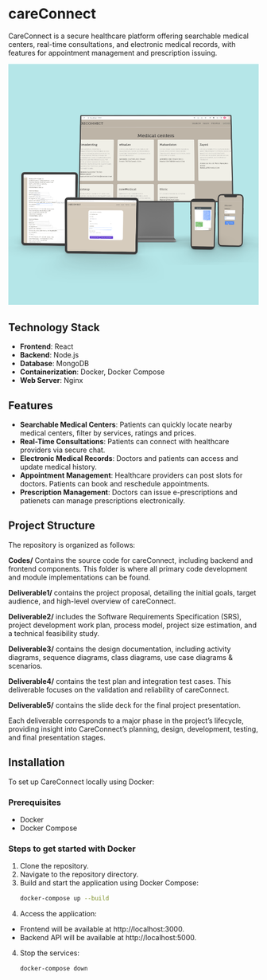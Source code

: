 # careConnect
CareConnect is a secure healthcare platform offering searchable medical centers, real-time consultations, and electronic medical records, with features for appointment management and prescription issuing.

![Alt text](care_thumbnail.png)

## Technology Stack

- **Frontend**: React
- **Backend**: Node.js
- **Database**: MongoDB
- **Containerization**: Docker, Docker Compose
- **Web Server**: Nginx

## Features

- **Searchable Medical Centers**: Patients can quickly locate nearby medical centers, filter by services, ratings and prices.
- **Real-Time Consultations**: Patients can connect with healthcare providers via secure chat.
- **Electronic Medical Records**: Doctors and patients can access and update medical history.
- **Appointment Management**: Healthcare providers can post slots for doctors. Patients can book and reschedule appointments.
- **Prescription Management**: Doctors can issue e-prescriptions and patienets can manage prescriptions electronically.

## Project Structure
The repository is organized as follows:

**Codes/**
Contains the source code for careConnect, including backend and frontend components. This folder is where all primary code development and module implementations can be found.

**Deliverable1/**
contains the project proposal, detailing the initial goals, target audience, and high-level overview of careConnect.

**Deliverable2/**
includes the Software Requirements Specification (SRS), project development work plan, process model, project size estimation, and a technical feasibility study. 

**Deliverable3/**
contains the design documentation, including activity diagrams, sequence diagrams, class diagrams, use case diagrams & scenarios.

**Deliverable4/**
contains the test plan and integration test cases. This deliverable focuses on the validation and reliability of careConnect.

**Deliverable5/**
contains the slide deck for the final project presentation.

Each deliverable corresponds to a major phase in the project’s lifecycle, providing insight into CareConnect’s planning, design, development, testing, and final presentation stages.


## Installation

To set up CareConnect locally using Docker:

### Prerequisites

- Docker
- Docker Compose

### Steps to get started with Docker

1. Clone the repository.
2. Navigate to the repository directory.
2. Build and start the application using Docker Compose:
   ```bash
   docker-compose up --build
   ```
3. Access the application:
- Frontend will be available at http://localhost:3000.
- Backend API will be available at http://localhost:5000.
4. Stop the services:
   ```bash
   docker-compose down
   ```